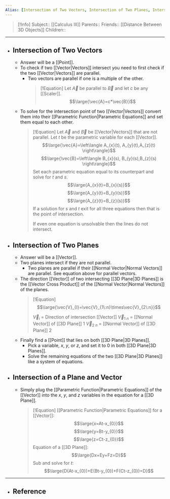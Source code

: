 ```yaml
---
Alias: [Intersection of Two Vectors, Intersection of Two Planes, Intersection of a Plane and Vector]
---
```

> [!Info]
> Subject:: [[Calculus III]]
> Parents:: 
> Friends:: [[Distance Between 3D Objects]]
> Children:: 
---
- ## Intersection of Two Vectors
	- Answer will be a [[Point]].
	- To check if two [[Vector|Vectors]] intersect you need to first check if the two [[Vector|Vectors]] are parallel. 
		- Two vectors are parallel if one is a multiple of the other.
		  > [!Equation]
		  > Let $\vec{A}$ be parallel to $\vec{B}$ and let $c$ be any [[Scaler]].
		  > $$\large{\vec{A}=c*\vec{B}}$$
	- To solve for the intersection point of two [[Vector|Vectors]] convert them into their [[Parametric Function|Parametric Equations]] and set them equal to each other.
	  > [!Equation]
	  > Let $\vec{A}$ and $\vec{B}$ be [[Vector|Vectors]] that are not parallel. Let $t$ be the parametric variable for each [[Vector]].
	  > $$\large{\vec{A}=\left\langle A_{x}(t), A_{y}(t),A_{z}(t) \right\rangle}$$
	  > $$\large{\vec{B}=\left\langle B_{x}(s), B_{y}(s),B_{z}(s) \right\rangle}$$
	  > Set each parametric equation equal to its counterpart and solve for $t$ and $s$.
	  > $$\large{A_{x}(t)=B_{x}(s)}$$
	  > $$\large{A_{y}(t)=B_{y}(s)}$$
	  > $$\large{A_{z}(t)=B_{z}(s)}$$
	  > If a solution for $s$ and $t$ exit for all three equations then that is the point of intersection.
	  > 
	  > If even one equation is unsolvable then the lines do not intersect.
- ## Intersection of Two Planes
	- Answer will be a [[Vector]].
	- Two planes intersect if they are not parallel.
		- Two planes are parallel if their [[Normal Vector|Normal Vectors]] are parallel. See equation above for parallel vectors.
	- The direction [[Vector]] of two intersecting [[3D Plane|3D Planes]] is the [[Vector Cross Product]] of the [[Normal Vector|Normal Vectors]] of the planes.
	  > [!Equation]
	  > $$\large{\vec{V}_{I}=\vec{V}_{1\:n}\times\vec{V}_{2\:n}}$$
	  > 
	  > $\vec{V}_{i}$ = Direction of intersection [[Vector]]
	  > $\vec{V}_{1\:n}$ = [[Normal Vector]] of  [[3D Plane]] $1$
	  > $\vec{V}_{2\:n}$ = [[Normal Vector]] of  [[3D Plane]] $2$
	- Finally find a [[Point]] that lies on both [[3D Plane|3D Planes]].
		- Pick a variable, $x$, $y$, or $z$, and set it to $0$ in both [[3D Plane|3D Planes]].
		- Solve the remaining equations of the two [[3D Plane|3D Planes]] like a system of equations.
- ## Intersection of a Plane and Vector
	- Simply plug the [[Parametric Function|Parametric Equations]] of the [[Vector]] into the $x$, $y$, and $z$ variables in the equation for a [[3D Plane]].
	  > [!Equation]
	  > [[Parametric Function|Parametric Equations]] for a [[Vector]]:
	  > $$\large{x=At-x_{0}}$$
	  > $$\large{y=Bt-y_{0}}$$
	  > $$\large{z=Ct-z_{0}}$$
	  > Equation of a [[3D Plane]]:
	  > $$\large{Dx+Ey+Fz=D}$$
	  > Sub and solve for $t$:
	  > $$\large{D(At-x_{0})+E(Bt-y_{0})+F(Ct-z_{0})=D}$$
---
- ## Reference